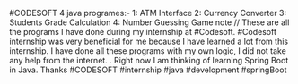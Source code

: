 #CODESOFT
4 java programes:- 
1: ATM Interface
2: Currency Converter
3: Students Grade Calculation
4: Number Guessing Game
note // These are all the programs I have done during my internship at #Codesoft. #Codesoft internship was very beneficial for me because I have learned a lot from this internship. 
I have done all these programs with my own logic, I did not take any help from the internet. 
. Right now I am thinking of learning Spring Boot in Java.
Thanks
#CODESOFT #internship #java #development #springBoot 
